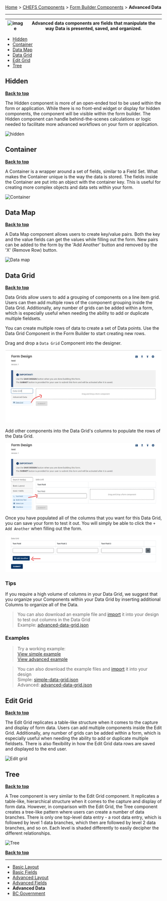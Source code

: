 [Home](.) > [CHEFS Components](CHEFS-Components) > [Form Builder Components](Form-Builder-Components) > **Advanced Data**
***

| ![image](https://user-images.githubusercontent.com/87393930/233499960-de7d2c9b-a3ad-43c8-90f7-cee8e64a4094.png) | Advanced data components are fields that manipulate the way Data is presented, saved, and organized. |
|----------|----------|

* [Hidden](#hidden)    
* [Container](#container)
* [Data Map](#data-map)
* [Data Grid](#data-grid)
* [Edit Grid](#edit-grid)
* [Tree](#tree)

## Hidden
**[Back to top](#top)**

The Hidden component is more of an open-ended tool to be used within the form or application.  While there is no front-end widget or display for hidden components, the component will be visible within the form builder. The Hidden component can handle behind-the-scenes calculations or logic needed to facilitate more advanced workflows on your form or application.

![hidden](https://user-images.githubusercontent.com/87393930/234123253-654810eb-afc4-4e6b-b0d3-2c794af75127.png)


## Container
**[Back to top](#top)**

A Container is a wrapper around a set of fields, similar to a Field Set. What makes the Container unique is the way the data is stored. The fields inside the Container are put into an object with the container key. This is useful for creating more complex objects and data sets within your form.

![Container](https://user-images.githubusercontent.com/87393930/234123313-b5ecb1b1-3ae8-42d9-9aef-aeba9d1013e0.png)

## Data Map
**[Back to top](#top)**

A Data Map component allows users to create key/value pairs. Both the key and the value fields can get the values while filling out the form. New pairs can be added to the form by the 'Add Another' button and removed by the 'X' (Remove Row) button.

![Data map](https://user-images.githubusercontent.com/87393930/234123413-d3c83bf4-b385-4183-a7b3-061761badd97.png)

## Data Grid
**[Back to top](#top)**

Data Grids allow users to add a grouping of components on a line item grid. Users can then add multiple rows of the component grouping inside the Data Grid. Additionally, any number of grids can be added within a form, which is especially useful when needing the ability to add or duplicate multiple fieldsets.

You can create multiple rows of data to create a set of Data points.
Use the Data Grid Component in the Form Builder to start creating new rows.

Drag and drop a `Data Grid` Component into the designer.

![](images/data-grid-drag.png)

Add other components into the Data Grid's columns to populate the rows of the Data Grid.

![](images/data-grid-columns.png)

Once you have populated all of the columns that you want for this Data Grid, you can save your form to test it out. You will simply be able to click the `+ Add Another` when filling out the form.

![](images/data-grid-add.png)

### Tips

If you require a high volume of columns in your Data Grid, we suggest that you organize your Components within your Data Grid by inserting additional Columns to organize all of the Data.

> You can also download an example file and [import](Importing-and-exporting-form-designs) it into your design to test out columns in the Data Grid<br>
> Example: [advanced-data-grid.json](examples/advanced-data-grid.json)

### Examples
> Try a working example:<br>
> [View simple example](https://submit.digital.gov.bc.ca/app/form/submit?f=c07fb298-afce-41c5-8f53-8bb838546347)<br>
> [View advanced example](https://submit.digital.gov.bc.ca/app/form/submit?f=285efa0d-e3d7-457c-9d34-67a9719cac1c)

> You can also download the example files and [import](Importing-and-exporting-form-designs) it into your design<br>
> Simple: [simple-data-grid.json](examples/simple-data-grid.json)<br>
> Advanced: [advanced-data-grid.json](examples/advanced-data-grid.json)


## Edit Grid
**[Back to top](#top)**

The Edit Grid replicates a table-like structure when it comes to the capture and display of form data. Users can add multiple components inside the Edit Grid. Additionally, any number of grids can be added within a form, which is especially useful when needing the ability to add or duplicate multiple fieldsets. There is also flexibility in how the Edit Grid data rows are saved and displayed to the end user.

![Edit grid](https://user-images.githubusercontent.com/87393930/234123478-cad550b4-a2ff-4aeb-9fce-d9a88c1bd2fc.png)

## Tree
**[Back to top](#top)**

A Tree component is very similar to the Edit Grid component. It replicates a table-like, hierarchical structure when it comes to the capture and display of form data. However, in comparison with the Edit Grid, the Tree component creates a tree-like pattern where users can create a number of data branches. There is only one top-level data entry - a root data entry, which is followed by level 1 data branches, which then are followed by level 2 data branches, and so on. Each level is shaded differently to easily decipher the different relationships.

![Tree](https://user-images.githubusercontent.com/87393930/234123517-602143a5-3758-4c66-b60a-cf3b37a8b63e.png)

**[Back to top](#top)**

***
- [Basic Layout](Basic-Layout) 
- [Basic Fields](Basic-Fields) 
- [Advanced Layout](Advanced-Layout) 
- [Advanced Fields](Advanced-Fields) 
- **Advanced Data**
- [BC Government](BC-Government)